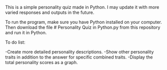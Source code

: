 This is a simple personality quiz made in Python. I may update it with more varied responses and outputs in the future.

To run the program, make sure you have Python installed on your computer. Then download the file # Personality Quiz in Python.py from this repository and run it in Python.

To do list: 

  -Create more detailed personality descriptions.
  -Show other personality traits in addition to the answer for specific combined traits.
  -Display the total personality scores as a graph.
